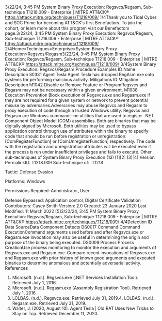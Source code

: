 3/22/24, 3:45 PM System Binary Proxy Execution: Regsvcs/Regasm, Sub-technique T1218.009 - Enterprise | MITRE ATT&CK®
https://attack.mitre.org/techniques/T1218/009/ 1/4Thank you to Tidal Cyber and SOC Prime for becoming ATT&CK's ﬁrst Benefactors. To join the cohort, or learn more about this program visit our
Benefactors page.3/22/24, 3:45 PM System Binary Proxy Execution: Regsvcs/Regasm, Sub-technique T1218.009 - Enterprise | MITRE ATT&CK®
https://attack.mitre.org/techniques/T1218/009/ 2/4Home>Techniques>Enterprise>System Binary Proxy Execution>Regsvcs/Regasm3/22/24, 3:45 PM System Binary Proxy Execution: Regsvcs/Regasm, Sub-technique T1218.009 - Enterprise | MITRE ATT&CK®
https://attack.mitre.org/techniques/T1218/009/ 3/4System Binary Proxy Execution: Regsvcs/Regasm
Procedure Examples
ID Name Description
S0331 Agent Tesla Agent Tesla has dropped RegAsm.exe onto systems for performing malicious activity.
Mitigations
ID Mitigation Description
M1042 Disable or Remove Feature
or ProgramRegsvcs and Regasm may not be necessary within a given environment.
M1038 Execution Prevention Block execution of Regsvcs.exe and Regasm.exe if they are not required for a given system or
network to prevent potential misuse by adversaries.Adversaries may abuse Regsvcs and Regasm to proxy execution of code through a trusted Windows utility. Regsvcs and Regasm are
Windows command-line utilities that are used to register .NET Component Object Model (COM) assemblies. Both are binaries that may be
digitally signed by Microsoft. 
Both utilities may be used to bypass application control through use of attributes within the binary to specify code that should be run before
registration or unregistration: [ComRegisterFunction] or [ComUnregisterFunction] respectively. The code with the registration and
unregistration attributes will be executed even if the process is run under insuﬃcient privileges and fails to execute. Other sub-techniques of System Binary Proxy Execution (13)
[1][2]
[3][4]
Version PermalinkID: T1218.009
Sub-technique of:  T1218

Tactic: Defense Evasion

Platforms: Windows

Permissions Required: Administrator, User

Defense Bypassed: Application control, Digital Certiﬁcate Validation
Contributors: Casey Smith
Version: 2.0
Created: 23 January 2020
Last Modiﬁed: 11 March 2022
[5]3/22/24, 3:45 PM System Binary Proxy Execution: Regsvcs/Regasm, Sub-technique T1218.009 - Enterprise | MITRE ATT&CK®
https://attack.mitre.org/techniques/T1218/009/ 4/4Detection
ID Data SourceData Component Detects
DS0017 Command Command
ExecutionCommand arguments used before and after Regsvcs.exe or Regasm.exe invocation may also
be useful in determining the origin and purpose of the binary being executed.
DS0009 Process Process
CreationUse process monitoring to monitor the execution and arguments of Regsvcs.exe and
Regasm.exe. Compare recent invocations of Regsvcs.exe and Regasm.exe with prior history
of known good arguments and executed binaries to determine anomalous and potentially
adversarial activity.
References
1. Microsoft. (n.d.). Regsvcs.exe (.NET Services Installation
Tool). Retrieved July 1, 2016.
2. Microsoft. (n.d.). Regasm.exe (Assembly Registration Tool).
Retrieved July 1, 2016.
3. LOLBAS. (n.d.). Regsvcs.exe. Retrieved July 31, 2019.4. LOLBAS. (n.d.). Regasm.exe. Retrieved July 31, 2019.
5. Walter, J. (2020, August 10). Agent Tesla | Old RAT Uses New
Tricks to Stay on Top. Retrieved December 11, 2020.